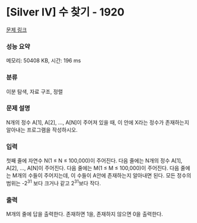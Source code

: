# [Silver IV] 수 찾기 - 1920 

[문제 링크](https://www.acmicpc.net/problem/1920) 

### 성능 요약

메모리: 50408 KB, 시간: 196 ms

### 분류

이분 탐색, 자료 구조, 정렬

### 문제 설명

<p style="user-select: auto;">N개의 정수 A[1], A[2], …, A[N]이 주어져 있을 때, 이 안에 X라는 정수가 존재하는지 알아내는 프로그램을 작성하시오.</p>

### 입력 

 <p style="user-select: auto;">첫째 줄에 자연수 N(1 ≤ N ≤ 100,000)이 주어진다. 다음 줄에는 N개의 정수 A[1], A[2], …, A[N]이 주어진다. 다음 줄에는 M(1 ≤ M ≤ 100,000)이 주어진다. 다음 줄에는 M개의 수들이 주어지는데, 이 수들이 A안에 존재하는지 알아내면 된다. 모든 정수의 범위는 -2<sup style="user-select: auto;">31</sup> 보다 크거나 같고 2<sup style="user-select: auto;">31</sup>보다 작다.</p>

### 출력 

 <p style="user-select: auto;">M개의 줄에 답을 출력한다. 존재하면 1을, 존재하지 않으면 0을 출력한다.</p>

